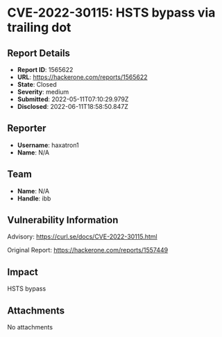 # CVE-2022-30115: HSTS bypass via trailing dot

## Report Details
- **Report ID**: 1565622
- **URL**: https://hackerone.com/reports/1565622
- **State**: Closed
- **Severity**: medium
- **Submitted**: 2022-05-11T07:10:29.979Z
- **Disclosed**: 2022-06-11T18:58:50.847Z

## Reporter
- **Username**: haxatron1
- **Name**: N/A

## Team
- **Name**: N/A
- **Handle**: ibb

## Vulnerability Information
Advisory: https://curl.se/docs/CVE-2022-30115.html

Original Report: https://hackerone.com/reports/1557449

## Impact

HSTS bypass

## Attachments
No attachments
